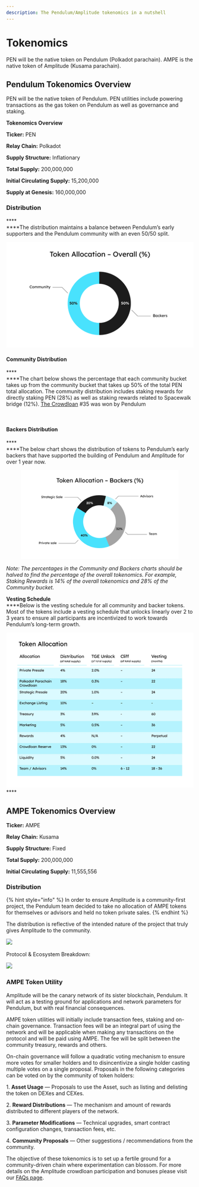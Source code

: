 ```yaml
---
description: The Pendulum/Amplitude tokenomics in a nutshell
---
```


# Tokenomics

PEN will be the native token on Pendulum (Polkadot parachain). AMPE is the native token of Amplitude (Kusama parachain).

## Pendulum **Tokenomics Overview**

PEN will be the native token of Pendulum. PEN utilities include powering transactions as the gas token on Pendulum as well as governance and staking.&#x20;

**Tokenomics Overview**

**Ticker:** PEN

**Relay Chain:** Polkadot

**Supply Structure:** Inflationary

**Total Supply:** 200,000,000

**Initial Circulating Supply:** 15,200,000

**Supply at Genesis:** 160,000,000

### **Distribution** <a href="#98b0" id="98b0"></a>

****\
****The distribution maintains a balance between Pendulum’s early supporters and the Pendulum community with an even 50/50 split.

****![](<../../.gitbook/assets/image (2).png>)****

#### **Community Distribution** <a href="#a266" id="a266"></a>

****\
****The chart below shows the percentage that each community bucket takes up from the community bucket that takes up 50% of the total PEN total allocation. The community distribution includes staking rewards for directly staking PEN (28%) as well as staking rewards related to Spacewalk bridge (12%). [The Crowdloan](https://parachains.info/details/pendulum) #35 was won by Pendulum

<figure><img src="../../.gitbook/assets/Pen_Tokenomics charts and graphic_Token Allocation – Community (%) (1).png" alt=""><figcaption></figcaption></figure>

#### **Backers Distribution** <a href="#3ec6" id="3ec6"></a>

****\
****The below chart shows the distribution of tokens to Pendulum’s early backers that have supported the building of Pendulum and Amplitude for over 1 year now.

<figure><img src="../../.gitbook/assets/image (1).png" alt=""><figcaption></figcaption></figure>

_Note: The percentages in the Community and Backers charts should be halved to find the percentage of the overall tokenomics. For example, Staking Rewards is 14% of the overall tokenomics and 28% of the Community bucket._

**Vesting Schedule**\
****Below is the vesting schedule for all community and backer tokens. Most of the tokens include a vesting schedule that unlocks linearly over 2 to 3 years to ensure all participants are incentivized to work towards Pendulum’s long-term growth.

![](../../.gitbook/assets/image.png)****

## **AMPE Tokenomics Overview** <a href="#74ef" id="74ef"></a>

**Ticker:** AMPE

**Relay Chain:** Kusama

**Supply Structure:** Fixed

**Total Supply:** 200,000,000

**Initial Circulating Supply:** 11,555,556

### **Distribution** <a href="#89f7" id="89f7"></a>

{% hint style="info" %}
In order to ensure Amplitude is a community-first project, the Pendulum team decided to take no allocation of AMPE tokens for themselves or advisors and held no token private sales.
{% endhint %}

The distribution is reflective of the intended nature of the project that truly gives Amplitude to the community.

![](https://miro.medium.com/max/1400/0\*hJI7ggJ5cHjotvGX)

Protocol & Ecosystem Breakdown:

![](https://miro.medium.com/max/1400/0\*WiDQTAPYhLsMNg2P)

### **AMPE Token Utility** <a href="#3483" id="3483"></a>

Amplitude will be the canary network of its sister blockchain, Pendulum. It will act as a testing ground for applications and network parameters for Pendulum, but with real financial consequences.

AMPE token utilities will initially include transaction fees, staking and on-chain governance. Transaction fees will be an integral part of using the network and will be applicable when making any transactions on the protocol and will be paid using AMPE. The fee will be split between the community treasury, rewards and others.

On-chain governance will follow a quadratic voting mechanism to ensure more votes for smaller holders and to disincentivize a single holder casting multiple votes on a single proposal. Proposals in the following categories can be voted on by the community of token holders:

1\. **Asset Usage** — Proposals to use the Asset, such as listing and delisting the token on DEXes and CEXes.

2\. **Reward Distributions** — The mechanism and amount of rewards distributed to different players of the network.

3\. **Parameter Modifications** — Technical upgrades, smart contract configuration changes, transaction fees, etc.

4\. **Community Proposals** — Other suggestions / recommendations from the community.

The objective of these tokenomics is to set up a fertile ground for a community-driven chain where experimentation can blossom. For more details on the Amplitude crowdloan participation and bonuses please visit our [FAQs page](https://pendulum.gitbook.io/pendulum-docs/amplitude-crowdloan/faqs).
